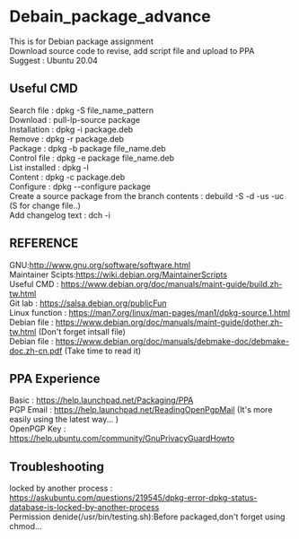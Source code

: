# Debain_package_advance<br />
This is for Debian package assignment<br />
Download source code to revise, add script file and upload to PPA<br />
Suggest : Ubuntu 20.04<br />


## __Useful CMD__ <br />
Search file : dpkg -S file_name_pattern <br />
Download : pull-lp-source package <br />
Installation : dpkg -i package.deb <br />
Remove : dpkg -r package.deb <br />
Package : dpkg -b package file_name.deb <br />
Control file : dpkg -e package file_name.deb<br />
List installed : dpkg -l<br />
Content : dpkg -c package.deb<br />
Configure : dpkg --configure package<br />
Create a source package from the branch contents : debuild -S -d -us -uc (S for change file..)<br />
Add changelog text : dch -i <br />


## __REFERENCE__ <br />
GNU:http://www.gnu.org/software/software.html <br />
Maintainer Scipts:https://wiki.debian.org/MaintainerScripts <br />
Useful CMD : https://www.debian.org/doc/manuals/maint-guide/build.zh-tw.html <br />
Git lab : https://salsa.debian.org/publicFun <br />
Linux function : https://man7.org/linux/man-pages/man1/dpkg-source.1.html <br />
Debian file : https://www.debian.org/doc/manuals/maint-guide/dother.zh-tw.html (Don't forget intsall file) <br />
Debian file : https://www.debian.org/doc/manuals/debmake-doc/debmake-doc.zh-cn.pdf (Take time to read it) <br />

## __PPA Experience__ <br />
Basic : https://help.launchpad.net/Packaging/PPA <br />
PGP Email : https://help.launchpad.net/ReadingOpenPgpMail (It's more easily using the latest way... ) <br />
OpenPGP Key : https://help.ubuntu.com/community/GnuPrivacyGuardHowto <br />

## __Troubleshooting__ <br />
locked by another process : https://askubuntu.com/questions/219545/dpkg-error-dpkg-status-database-is-locked-by-another-process <br />
Permission denide(/usr/bin/testing.sh):Before packaged,don't forget using chmod...  
